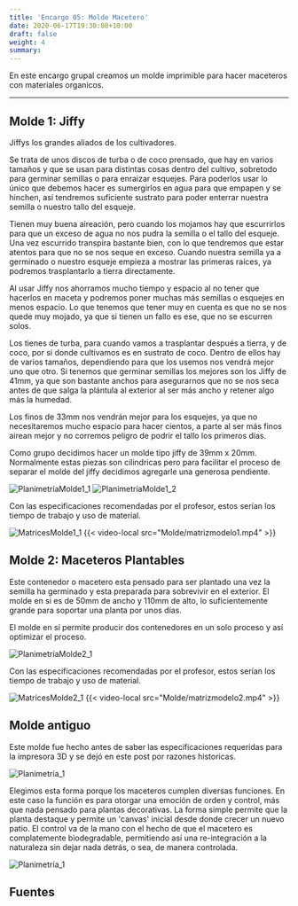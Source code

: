```yaml
---
title: 'Encargo 05: Molde Macetero'
date: 2020-06-17T19:30:08+10:00
draft: false
weight: 4
summary: 
---
```


En este encargo grupal creamos un molde imprimible para hacer maceteros con materiales organicos.

---

## Molde 1: Jiffy

Jiffys los grandes aliados de los cultivadores.

Se trata de unos discos de turba o de coco prensado, que hay en varios tamaños y que se usan para distintas cosas dentro del cultivo, sobretodo para germinar semillas o para enraizar esquejes. Para poderlos usar lo único que debemos hacer es sumergirlos en agua para que empapen y se hinchen, así tendremos suficiente sustrato para poder enterrar nuestra semilla o nuestro tallo del esqueje.

Tienen muy buena aireación, pero cuando los mojamos hay que escurrirlos para que un exceso de agua no nos pudra la semilla o el tallo del esqueje. Una vez escurrido transpira bastante bien, con lo que tendremos que estar atentos para que no se nos seque en exceso. Cuando nuestra semilla ya a germinado o nuestro esqueje empieza a mostrar las primeras raíces, ya podremos trasplantarlo a tierra directamente.

Al usar Jiffy nos ahorramos mucho tiempo y espacio al no tener que hacerlos en maceta y podremos poner muchas más semillas o esquejes en menos espacio. Lo que tenemos que tener muy en cuenta es que no se nos quede muy mojado, ya que si tienen un fallo es ese, que no se escurren solos.

Los tienes de turba, para cuando vamos a trasplantar después a tierra, y de coco, por si donde cultivamos es en sustrato de coco. Dentro de ellos hay de varios tamaños, dependiendo para que los usemos nos vendrá mejor uno que otro. Si tenemos que germinar semillas los mejores son los Jiffy de 41mm, ya que son bastante anchos para asegurarnos que no se nos seca antes de que salga la plántula al exterior al ser más ancho y retener algo más la humedad.

Los finos de 33mm nos vendrán mejor para los esquejes, ya que no necesitaremos mucho espacio para hacer cientos, a parte al ser más finos airean mejor y no corremos peligro de podrir el tallo los primeros días.

Como grupo decidimos hacer un molde tipo jiffy de 39mm x 20mm. Normalmente estas piezas son cilindricas pero para facilitar el proceso de separar el molde del jiffy decidimos agregarle una generosa pendiente.

![PlanimetríaMolde1_1](/img/Molde/modelo1iso_sinfondo.png)
![PlanimetríaMolde1_2](/img/Molde/modelo1_sinfondo.png)

Con las especificaciones recomendadas por el profesor, estos serían los tiempo de trabajo y uso de material.

![MatricesMolde1_1](/img/Molde/totaljiffy.jpeg)
{{< video-local src="Molde/matrizmodelo1.mp4" >}}

## Molde 2: Maceteros Plantables

Este contenedor o macetero esta pensado para ser plantado una vez la semilla ha germinado y esta preparada para sobrevivir en el exterior. El molde en si es de 50mm de ancho y 110mm de alto, lo suficientemente grande para soportar una planta por unos días.

El molde en sí permite producir dos contenedores en un solo proceso y así optimizar el proceso.

![PlanimetríaMolde2_1](/img/Molde/modelo2_sinfondo.png)

Con las especificaciones recomendadas por el profesor, estos serían los tiempo de trabajo y uso de material.

![MatricesMolde2_1](/img/Molde/totalmodelo2.jpeg)
{{< video-local src="Molde/matrizmodelo2.mp4" >}}

## Molde antiguo

Este molde fue hecho antes de saber las especificaciones requeridas para la impresora 3D y se dejó en este post por razones historicas.

![Planimetría_1](/img/fresia/reciclado/Drawing.png)

Elegimos esta forma porque los maceteros cumplen diversas funciones. En este caso la función es para otorgar una emoción de orden y control, más que nada pensado para plantas decorativas. La forma simple permite que la planta destaque y permite un 'canvas' inicial desde donde crecer un nuevo patio. El control va de la mano con el hecho de que el macetero es complatemente biodegradable, permitiendo así una re-integración a la naturaleza sin dejar nada detrás, o sea, de manera controlada.

![Planimetría_1](/img/fresia/reciclado/11.png)

## Fuentes
